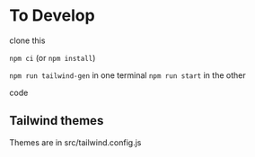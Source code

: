 # To Develop

clone this

`npm ci` (or `npm install`)

`npm run tailwind-gen` in one terminal
`npm run start` in the other

code

## Tailwind themes

Themes are in src/tailwind.config.js